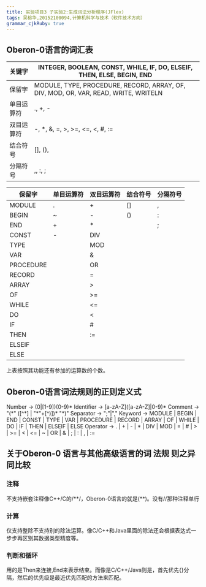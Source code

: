 ```yaml
---
title: 实验项目3 子实验2:生成词法分析程序(JFlex)
tags: 吴榕华,20152100094,计算机科学与技术（软件技术方向）
grammar_cjkRuby: true
---
```



## Oberon-0语言的词汇表

|关键字| INTEGER, BOOLEAN, CONST, WHILE, IF, DO, ELSEIF, THEN, ELSE, BEGIN, END              |
| -------- | ----------------------------------------------------------------------------------- |
|保留字| MODULE, TYPE, PROCEDURE, RECORD, ARRAY, OF, DIV, MOD, OR, VAR, READ, WRITE, WRITELN |
|单目运算符| ., +, -                                                                             |
|双目运算符| -, \*, &, =, >, >=, <=, <, #, :=                                                     |
| 结合符号 | [], (),                                                                             |
| 分隔符号 | ,, :, ;                                                                             |


|保留字  | 单目运算符 | 双目运算符|结合符号|分隔符号|
|------------- | -------------|-------------|-------------|-------------|
|MODULE|.						|	+			|[]					|,|
|BEGIN|~						| -					|()					|:|
|END|+							|*					|					|;|
|CONST|-						|DIV			|
|TYPE|								|MOD		|
|VAR|								|&				|
|PROCEDURE|					|OR			|
|RECORD|						|=			|
|ARRAY|							|>				|
|OF|							|>=					|
|WHILE|							|<=				|
|DO|								|<				|
|IF|								|#				|
|THEN|							|:=				|
|ELSEIF|
|ELSE|

上表按照其功能还有参加的运算数的个数。

## Oberon-0语言词法规则的正则定义式
Number -> (0|\[1-9])(0-9)*
Identifier -> \[a-zA-Z](\[a-zA-Z]|0-9)*
Comment -> "(\*" (\[^\*] | "\*"+\[^\)])* "\*)"
Separator -> ";"|","
Keyword -> MODULE | BEGIN | END | CONST | TYPE | VAR | PROCEDURE | RECORD | ARRAY | OF | WHILE | DO | IF | THEN | ELSEIF | ELSE
Operator -> . | + | - | * | DIV | MOD | = | # | > | >= | < | <= | ~ | OR | & | ; | : | , | :=

## 关于Oberon-0 语言与其他高级语言的词 法规 则之异同比较
### 注释
不支持嵌套注释像C++/C的/\*\*/，Oberon-0语言的就是(\*\*)。没有//那种注释单行
### 计算
仅支持整除不支持别的除法运算。像C/C++和Java里面的除法还会根据表达式一步步再区别其数据类型精度等。
### 判断和循环
用的是Then来连接,End来表示结束。而像是C/C++/Java则是，首先优先{}分隔，然后的优先级是最近优先匹配的方法来匹配。
